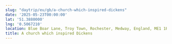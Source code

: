 ```yaml
---
slug: "daytrip/eu/gb/a-church-which-inspired-dickens"
date: '2025-05-23T00:00:00'
lat: '51.3880000'
lng: '0.5067210'
location: Blue Boar Lane, Troy Town, Rochester, Medway, England, ME1 1PD, United Kingdom
title: A church which inspired Dickens
---
```



